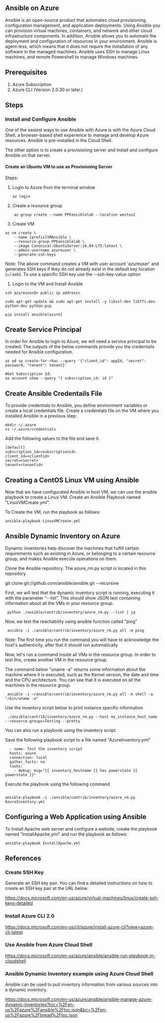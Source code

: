 ## Ansible on Azure

Ansible is an open-source product that automates cloud provisioning, configuration management, and application deployments. Using Ansible you can provision virtual machines, containers, and network and other cloud infrastructure components. In addition, Ansible allows you to automate the deployment and configuration of resources in your environment.
Ansible is agent-less, which means that it does not require the installation of any software in the managed machines. Ansible uses SSH to manage Linux machines, and remote Powershell to manage Windows machines.

## Prerequisites

1. Azure Subscription
2. Azure CLI (Version 2.0.30 or later.)

## Steps

### Install and Configure Ansible 

One of the easiest ways to use Ansible with Azure is with the Azure Cloud Shell, a browser-based shell experience to manage and develop Azure resources. Ansible is pre-installed in the Cloud Shell.

The other option is to create a provisioning server and install and configure Ansible on that server.

#### Create an Ubuntu VM to use as Provisioning Server

Steps:

1. Login to Azure from the terminal window
    
    ``` 
    az login
    ```

1. Create a resource group 

```
    az group create --name PPEansiblelab --location westus2
```
3. Create VM

```
az vm create \
    --name [prefix]VMAnsible \
    --resource-group PPEansiblelab \
    --image Canonical:UbuntuServer:16.04-LTS:latest \
    --admin-username azureuser \
    --generate-ssh-keys
```
Note: The above command creates a VM with user account 'azureuser' and generates SSH keys if they do not already exist in the default key location (~/.ssh). To use a specific SSH key use the --ssh-key-value option

1. Login to the VM and Install Ansible

```
ssh azureuser@< public ip address>
```

```
sudo apt-get update && sudo apt-get install -y libssl-dev libffi-dev python-dev python-pip

pip install ansible[azure]

```
## Create Service Principal

In order for Ansible to login to Azure, we will need a service principal to be created. The outputs of the below commands provide you the credentails needed for Ansible configuration.

```
az ad sp create-for-rbac --query '{"client_id": appId, "secret": password, "tenant": tenant}'

#Get Subscription Id:
az account show --query "{ subscription_id: id }"
```

## Create Ansible Credentails File

To provide credentials to Ansible, you define environment variables or create a local credentials file. Create a credentials file on the VM where you installed Ansible in a previous step:

```
mkdir ~/.azure
vi ~/.azure/credentials

```
Add the following values to the file and save it.

```
[default]
subscription_id=<subscriptionid>
client_id=<clientid>
secret=<secret>
tenant=<tenantid>

```
## Creating a CentOS Linux VM using Ansible

Now that we have configurated Ansible in host VM, we can use the ansible playbook to create a Linux VM. Create an Ansible Playbook named "LinuxVMCreate.yml". 

To Create the VM, run the playbook as follows:

```
ansible-playbook LinuxVMCreate.yml
```

## Ansible Dynamic Inventory on Azure

 Dynamic inventories help discover the machines that fulfill certain requirements such as existing in Azure, or belonging to a certain resource group, and makes Ansible execute operations on them.


Clone the Ansible repository. The azure_rm.py script is located in this repository

git clone git://github.com/ansible/ansible.git --recursive


 First, we will test that the dynamic inventory script is running, executing it with the parameter “--list”. This should show JSON text containing information about all the VMs in your resource group.

```
 python ./ansible/contrib/inventory/azure_rm.py --list | jq

```
 Now, we test the reachability using ansible function called "ping"

```
 ansible -i ./ansible/contrib/inventory/azure_rm.py all -m ping

```
Note: The first time you run the command you will have to acknowledge the host's authenticity, after that it should run automatically

Now, let's run a command inside all VMs in the resource group. In order to test this, create another VM in the resource group.

The command below "uname -a" returns some information about the machine where it is executed, such as the Kernel version, the date and time and the CPU architecture. You can see that it is executed on all the machines in the resource group.

```
 ansible -i ~/ansible/contrib/inventory/azure_rm.py all -m shell -a "/bin/uname -a"

```
 Use the inventory script below to print instance specific information

```
 ./ansible/contrib/inventory/azure_rm.py --host my_instance_host_name --resource-groups=Testing --pretty

```
 You can also run a playbook using the inventory script. 

Save the following playbook script to a file named "AzureInventory.yml"


``` 
  - name: Test the inventory script
  hosts: azure
  connection: local
  gather_facts: no
  tasks:
    - debug: msg="{{ inventory_hostname }} has powerstate {{ powerstate }}"
```

Execute the playbook using the following command

``` 

ansible-playbook -i ./ansible/contrib/inventory/azure_rm.py AzureInventory.yml

``` 
## Configuring a Web Application using Ansible 

To Install Apache web server and configure a website, create the playbook  named "InstallApache.yml" and run the playbook as follows:

```
ansible-playbook InstallApache.yml

```
## References

### Create SSH Key

Generate an SSH key pair. You can find a detailed instructions on how to create an SSH key pair at the URL below. 

https://docs.microsoft.com/en-us/azure/virtual-machines/linux/create-ssh-keys-detailed

### Install Azure CLI 2.0

https://docs.microsoft.com/en-us/cli/azure/install-azure-cli?view=azure-cli-latest


### Use Ansible from Azure Cloud Shell

https://docs.microsoft.com/en-us/azure/ansible/ansible-run-playbook-in-cloudshell

### Ansible Dynamic Inventory example using Azure Cloud Shell

Ansible can be used to pull inventory information from various sources into a dynamic inventory. 

https://docs.microsoft.com/en-us/azure/ansible/ansible-manage-azure-dynamic-inventories?toc=%2Fen-us%2Fazure%2Fansible%2Ftoc.json&bc=%2Fen-us%2Fazure%2Fbread%2Ftoc.json

